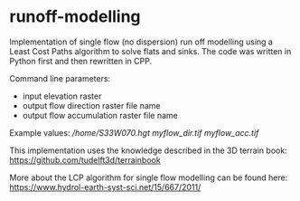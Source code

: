 # runoff-modelling
Implementation of single flow (no dispersion) run off modelling using a Least Cost Paths algorithm to solve flats and sinks.
The code was written in Python first and then rewritten in CPP.

Command line parameters:
- input elevation raster
- output flow direction raster file name
- output flow accumulation raster file name

Example values:
_/home/S33W070.hgt myflow_dir.tif myflow_acc.tif_

This implementation uses the knowledge described in the 3D terrain book: https://github.com/tudelft3d/terrainbook

More about the LCP algorithm for single flow modelling can be found here: https://www.hydrol-earth-syst-sci.net/15/667/2011/

